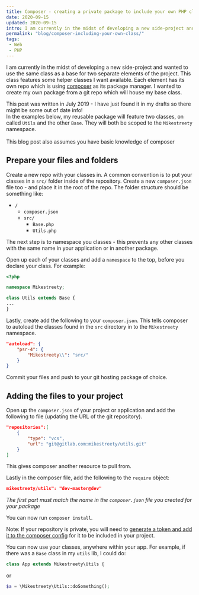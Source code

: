 ```yaml
---
title: Composer - creating a private package to include your own PHP class
date: 2020-09-15
updated: 2020-09-15
intro: I am currently in the midst of developing a new side-project and wanted to use the same class as a base for two separate elements of the project.
permalink: "blog/composer-including-your-own-class/"
tags:
 - Web
 - PHP
---
```


I am currently in the midst of developing a new side-project and wanted to use the same class as a base for two separate elements of the project. This class features some helper classes I want available. Each element has its own repo which is using [composer](https://getcomposer.org/) as its package manager. I wanted to create my own package from a git repo which will house my base class.

<div class="alt">This post was written in July 2019 - I have just found it in my drafts so there might be some out of date info!</div>

<div class="info">In the examples below, my reusable package will feature two classes, on called <code>Utils</code> and the other <code>Base</code>. They will both be scoped to the <code>Mikestreety</code> namespace. <br><br>This blog post also assumes you have basic knowledge of composer</div>

## Prepare your files and folders

Create a new repo with your classes in. A common convention is to put your classes in a `src/` folder inside of the repository. Create a new `composer.json` file too - and place it in the root of the repo. The folder structure should be something like:

- `/`
	- `composer.json`
	- `src/`
		- `Base.php`
		- `Utils.php`

The next step is to namespace you classes - this prevents any other classes with the same name in your application or in another package.

Open up each of your classes and add a `namespace` to the top, before you declare your class. For example:

```php
<?php

namespace Mikestreety;

class Utils extends Base {
...
}
```

Lastly, create add the following to your `composer.json`. This tells composer to autoload the classes found in the `src` directory in to the `Mikestreety` namespace.

```json
"autoload": {
	"psr-4": {
		"Mikestreety\\": "src/"
	}
}
```

Commit your files and push to your git hosting package of choice.

## Adding the files to your project

Open up the `composer.json` of your project or application and add the following to file (updating the URL of the git repository).

```json
"repositories":[
	{
		"type": "vcs",
		"url": "git@gitlab.com:mikestreety/utils.git"
	}
]
```

This gives composer another resource to pull from.

Lastly in the composer file, add the following to the `require` object:

```json
mikestreety/utils": "dev-master@dev"
```

_The first part must match the name in the `composer.json` file you created for your package_

You can now run `composer install`.

<div class="info">Note: If your repository is private, you will need to <a href="https://gist.github.com/jeffersonmartin/d0d4a8dfec90d224d14f250b36c74d2f">generate a token and add it to the composer config</a> for it to be included in your project.</div>

You can now use your classes, anywhere within your app. For example, if there was a `Base` class in my `utils` lib, I could do:

```php
class App extends Mikestreety\Utils {
```

or

```php
$a = \Mikestreety\Utils::doSomething();
```
